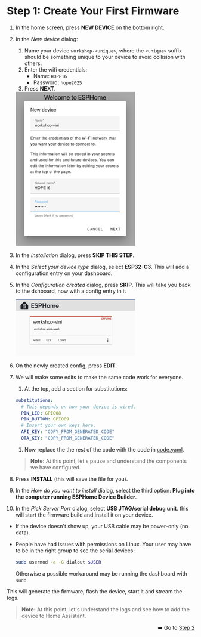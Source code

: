 # Step 1: Create Your First Firmware

1. In the home screen, press **NEW DEVICE** on the bottom right.
1. In the *New device* dialog:

    1. Name your device `workshop-<unique>`, where the `<unique>` suffix should be something unique
    to your device to avoid collision with others.
    1. Enter the wifi credentials:
        - Name: `HOPE16`
        - Password: `hope2025`
    1. Press **NEXT**.

    <img width="320" alt="image" src="new-device.png" />

1. In the *Installation* dialog, press **SKIP THIS STEP**.

1. In the *Select your device type* dialog, select **ESP32-C3**. This will add a configuration entry on your dashboard.

1. In the *Configuration created* dialog, press **SKIP**. This will take you back to the dshboard, now with a config entry in it

    <img width="320" alt="image" src="added-config.png" />


1. On the newly created config, press **EDIT**.

1. We will make some edits to make the same code work for everyone.
    1. At the top, add a section for substitutions:
    ```yaml
    substitutions:
      # This depends on how your device is wired.
      PIN_LED: GPIO08
      PIN_BUTTON: GPIO09
      # Insert your own keys here.
      API_KEY: "COPY_FROM_GENERATED_CODE"
      OTA_KEY: "COPY_FROM_GENERATED_CODE"
    ```
    1. Now replace the the rest of the code with the code in [code.yaml](code.yaml).

    > **Note:** At this point, let's pause and understand the components we have configured.

1. Press **INSTALL** (this will save the file for you).

1. In the *How do you want to install* dialog, select the third option: **Plug into the computer running ESPHome Device Builder**.

1. In the *Pick Server Port* dialog, select **USB JTAG/serial debug unit**. this will start the firmware build and install it on your device.
  - If the device doesn't show up, your USB cable may be power-only (no data).
  - People have had issues with permissions on Linux. Your user may have
    to be in the right group to see the serial devices:

    ```sh
    sudo usermod -a -G dialout $USER
    ```
    Otherwise a possible workaround
    may be running the dashboard with `sudo`.

This will generate the firmware, flash the device, start it and stream the logs.

> **Note:** At this point, let's understand the logs and see how to add the device to Home Assistant.

<div align=right><p>

➡️ Go to [Step 2](../step-2/INSTRUCTIONS.md)

</p></div>